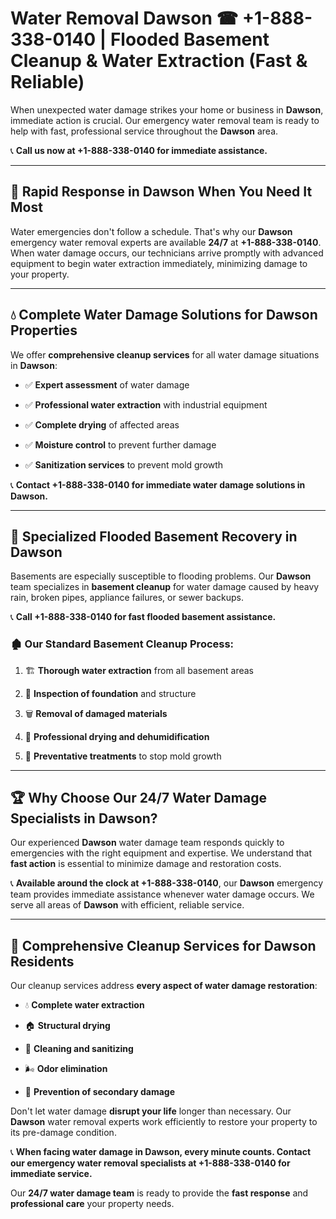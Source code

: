 # Water Removal Dawson ☎ +1-888-338-0140 | Flooded Basement Cleanup & Water Extraction (Fast & Reliable)

When unexpected water damage strikes your home or business in **Dawson**, immediate action is crucial. Our emergency water removal team is ready to help with fast, professional service throughout the **Dawson** area. 

📞 **Call us now at +1-888-338-0140 for immediate assistance.**
---
## 🚀 Rapid Response in Dawson When You Need It Most
Water emergencies don't follow a schedule. That's why our **Dawson** emergency water removal experts are available **24/7** at **+1-888-338-0140**. When water damage occurs, our technicians arrive promptly with advanced equipment to begin water extraction immediately, minimizing damage to your property.
---
## 💧 Complete Water Damage Solutions for Dawson Properties
We offer **comprehensive cleanup services** for all water damage situations in **Dawson**:
- ✅ **Expert assessment** of water damage  
- ✅ **Professional water extraction** with industrial equipment  
- ✅ **Complete drying** of affected areas  
- ✅ **Moisture control** to prevent further damage  
- ✅ **Sanitization services** to prevent mold growth  
📞 **Contact +1-888-338-0140 for immediate water damage solutions in Dawson.**
---
## 🌊 Specialized Flooded Basement Recovery in Dawson
Basements are especially susceptible to flooding problems. Our **Dawson** team specializes in **basement cleanup** for water damage caused by heavy rain, broken pipes, appliance failures, or sewer backups. 
📞 **Call +1-888-338-0140 for fast flooded basement assistance.**
### 🏚️ Our Standard Basement Cleanup Process:
1. 🏗️ **Thorough water extraction** from all basement areas  
2. 🔎 **Inspection of foundation** and structure  
3. 🗑️ **Removal of damaged materials**  
4. 💨 **Professional drying and dehumidification**  
5. 🚫 **Preventative treatments** to stop mold growth  
---
## 🏆 Why Choose Our 24/7 Water Damage Specialists in Dawson?
Our experienced **Dawson** water damage team responds quickly to emergencies with the right equipment and expertise. We understand that **fast action** is essential to minimize damage and restoration costs.
📞 **Available around the clock at +1-888-338-0140**, our **Dawson** emergency team provides immediate assistance whenever water damage occurs. We serve all areas of **Dawson** with efficient, reliable service.
---
## 🧹 Comprehensive Cleanup Services for Dawson Residents
Our cleanup services address **every aspect of water damage restoration**:
- 💧 **Complete water extraction**  
- 🏠 **Structural drying**  
- 🧼 **Cleaning and sanitizing**  
- 🌬️ **Odor elimination**  
- 🚫 **Prevention of secondary damage**  
Don't let water damage **disrupt your life** longer than necessary. Our **Dawson** water removal experts work efficiently to restore your property to its pre-damage condition.
📞 **When facing water damage in Dawson, every minute counts. Contact our emergency water removal specialists at +1-888-338-0140 for immediate service.**
Our **24/7 water damage team** is ready to provide the **fast response** and **professional care** your property needs.
